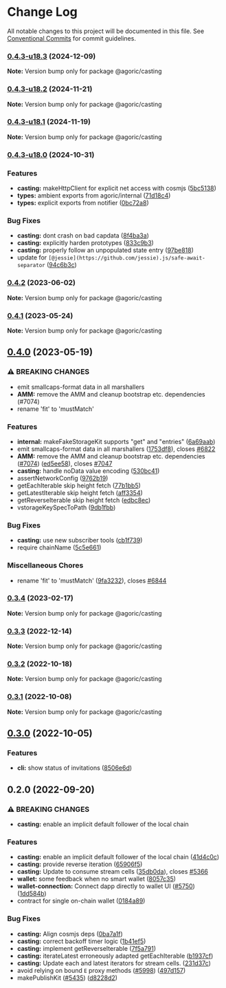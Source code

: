 # Change Log

All notable changes to this project will be documented in this file.
See [Conventional Commits](https://conventionalcommits.org) for commit guidelines.

### [0.4.3-u18.3](https://github.com/Agoric/agoric-sdk/compare/@agoric/casting@0.4.3-u18.2...@agoric/casting@0.4.3-u18.3) (2024-12-09)

**Note:** Version bump only for package @agoric/casting





### [0.4.3-u18.2](https://github.com/Agoric/agoric-sdk/compare/@agoric/casting@0.4.3-u18.1...@agoric/casting@0.4.3-u18.2) (2024-11-21)

**Note:** Version bump only for package @agoric/casting





### [0.4.3-u18.1](https://github.com/Agoric/agoric-sdk/compare/@agoric/casting@0.4.3-u18.0...@agoric/casting@0.4.3-u18.1) (2024-11-19)

**Note:** Version bump only for package @agoric/casting





### [0.4.3-u18.0](https://github.com/Agoric/agoric-sdk/compare/@agoric/casting@0.4.2...@agoric/casting@0.4.3-u18.0) (2024-10-31)


### Features

* **casting:** makeHttpClient for explicit net access with cosmjs ([5bc5138](https://github.com/Agoric/agoric-sdk/commit/5bc513853d144f2967d9c2fc5b21fa2c4e284982))
* **types:** ambient exports from agoric/internal ([71d18c4](https://github.com/Agoric/agoric-sdk/commit/71d18c4221f63f1c0e7c45562b5a0a86a0b4b5c0))
* **types:** explicit exports from notifier ([0bc72a8](https://github.com/Agoric/agoric-sdk/commit/0bc72a88c7d91ff1b2f00ee5cabeb58c6315598e))


### Bug Fixes

* **casting:** dont crash on bad capdata ([8f4ba3a](https://github.com/Agoric/agoric-sdk/commit/8f4ba3a2f56174161d88f57280513ee5a0f5d4d9))
* **casting:** explicitly harden prototypes ([833c9b3](https://github.com/Agoric/agoric-sdk/commit/833c9b3f63bb83362789bc1261eabf71a8e88ea2))
* **casting:** properly follow an unpopulated state entry ([97be818](https://github.com/Agoric/agoric-sdk/commit/97be818c4f5c507830f70392f334fa60dd6d7f94))
* update for `[@jessie](https://github.com/jessie).js/safe-await-separator` ([94c6b3c](https://github.com/Agoric/agoric-sdk/commit/94c6b3c83a5326594f1e2886ae01d6a703a7a68f))



### [0.4.2](https://github.com/Agoric/agoric-sdk/compare/@agoric/casting@0.4.1...@agoric/casting@0.4.2) (2023-06-02)

**Note:** Version bump only for package @agoric/casting





### [0.4.1](https://github.com/Agoric/agoric-sdk/compare/@agoric/casting@0.4.0...@agoric/casting@0.4.1) (2023-05-24)

**Note:** Version bump only for package @agoric/casting





## [0.4.0](https://github.com/Agoric/agoric-sdk/compare/@agoric/casting@0.3.2...@agoric/casting@0.4.0) (2023-05-19)


### ⚠ BREAKING CHANGES

* emit smallcaps-format data in all marshallers
* **AMM:**  remove the AMM and cleanup bootstrap etc. dependencies (#7074)
* rename 'fit' to 'mustMatch'

### Features

* **internal:** makeFakeStorageKit supports "get" and "entries" ([6a69aab](https://github.com/Agoric/agoric-sdk/commit/6a69aab5cb54faae5af631bbc2281e4fc4ede8e0))
* emit smallcaps-format data in all marshallers ([1753df8](https://github.com/Agoric/agoric-sdk/commit/1753df83465785b5ee71b250770c9b012d750ffc)), closes [#6822](https://github.com/Agoric/agoric-sdk/issues/6822)
* **AMM:**  remove the AMM and cleanup bootstrap etc. dependencies ([#7074](https://github.com/Agoric/agoric-sdk/issues/7074)) ([ed5ee58](https://github.com/Agoric/agoric-sdk/commit/ed5ee58a276fce3c55f19e4f6f662ed579896c2c)), closes [#7047](https://github.com/Agoric/agoric-sdk/issues/7047)
* **casting:** handle noData value encoding ([530bc41](https://github.com/Agoric/agoric-sdk/commit/530bc41854cc7f5e5749e97e87fabc6163a17864))
* assertNetworkConfig ([9762b19](https://github.com/Agoric/agoric-sdk/commit/9762b19b25ebcb4678faa389d39c4bab91e0c25c))
* getEachIterable skip height fetch ([77b1bb5](https://github.com/Agoric/agoric-sdk/commit/77b1bb589e90462bc7514347b8c62c236d72922e))
* getLatestIterable skip height fetch ([aff3354](https://github.com/Agoric/agoric-sdk/commit/aff335417d9553182d50a5b84a4aa7c7fb6ae430))
* getReverseIterable skip height fetch ([edbc8ec](https://github.com/Agoric/agoric-sdk/commit/edbc8ec2fab4a71e2675f5cc608f25d27b43b524))
* vstorageKeySpecToPath ([9db1fbb](https://github.com/Agoric/agoric-sdk/commit/9db1fbb1328c28282db972b3e130e2ee3515b87d))


### Bug Fixes

* **casting:** use new subscriber tools ([cb1f739](https://github.com/Agoric/agoric-sdk/commit/cb1f739c36c28befa2ab097bfc9b86686dbe57c3))
* require chainName ([5c5e661](https://github.com/Agoric/agoric-sdk/commit/5c5e661f444add3e1544c931c475a3a266a080de))


### Miscellaneous Chores

* rename 'fit' to 'mustMatch' ([9fa3232](https://github.com/Agoric/agoric-sdk/commit/9fa32324f84bfb85de9e99e0c9ad277b8017b50e)), closes [#6844](https://github.com/Agoric/agoric-sdk/issues/6844)



### [0.3.4](https://github.com/Agoric/agoric-sdk/compare/@agoric/casting@0.3.3...@agoric/casting@0.3.4) (2023-02-17)

**Note:** Version bump only for package @agoric/casting





### [0.3.3](https://github.com/Agoric/agoric-sdk/compare/@agoric/casting@0.3.2...@agoric/casting@0.3.3) (2022-12-14)

**Note:** Version bump only for package @agoric/casting





### [0.3.2](https://github.com/Agoric/agoric-sdk/compare/@agoric/casting@0.3.1...@agoric/casting@0.3.2) (2022-10-18)

**Note:** Version bump only for package @agoric/casting





### [0.3.1](https://github.com/Agoric/agoric-sdk/compare/@agoric/casting@0.3.0...@agoric/casting@0.3.1) (2022-10-08)

**Note:** Version bump only for package @agoric/casting





## [0.3.0](https://github.com/Agoric/agoric-sdk/compare/@agoric/casting@0.2.0...@agoric/casting@0.3.0) (2022-10-05)


### Features

* **cli:** show status of invitations ([8506e6d](https://github.com/Agoric/agoric-sdk/commit/8506e6d87ef331e781c9d2e2251fdcf48e784e04))



## 0.2.0 (2022-09-20)


### ⚠ BREAKING CHANGES

* **casting:** enable an implicit default follower of the local chain

### Features

* **casting:** enable an implicit default follower of the local chain ([41d4c0c](https://github.com/Agoric/agoric-sdk/commit/41d4c0c0326ec71ede4a6a5b101ae5c8a4339aa0))
* **casting:** provide reverse iteration ([65906f5](https://github.com/Agoric/agoric-sdk/commit/65906f553908ae5200a96307e78ec505060cb43b))
* **casting:** Update to consume stream cells ([35db0da](https://github.com/Agoric/agoric-sdk/commit/35db0daed7f8315222fa87cbf9c50e4e2ee8d225)), closes [#5366](https://github.com/Agoric/agoric-sdk/issues/5366)
* **wallet:** some feedback when no smart wallet ([8057c35](https://github.com/Agoric/agoric-sdk/commit/8057c35d2a89b9d80d31c1da10279c248b3c6e68))
* **wallet-connection:** Connect dapp directly to wallet UI ([#5750](https://github.com/Agoric/agoric-sdk/issues/5750)) ([1dd584b](https://github.com/Agoric/agoric-sdk/commit/1dd584b195212705b1f74a8c89b7f3f121640e41))
* contract for single on-chain wallet ([0184a89](https://github.com/Agoric/agoric-sdk/commit/0184a89403a3719f21dc61de37865512cdc819ae))


### Bug Fixes

* **casting:** Align cosmjs deps ([0ba7a1f](https://github.com/Agoric/agoric-sdk/commit/0ba7a1f7a18d4f83afa04b3637f432fdd72f3cd8))
* **casting:** correct backoff timer logic ([1b41ef5](https://github.com/Agoric/agoric-sdk/commit/1b41ef56bec54f89296376a0677c421f66baabba))
* **casting:** implement getReverseIterable ([7f5a791](https://github.com/Agoric/agoric-sdk/commit/7f5a79170a11560567406ebb02234dbef20ca07a))
* **casting:** iterateLatest erroneously adapted getEachIterable ([b1937cf](https://github.com/Agoric/agoric-sdk/commit/b1937cf8fbd8685b5078ad5d312b4aa1b173a9ae))
* **casting:** Update each and latest iterators for stream cells. ([231d37c](https://github.com/Agoric/agoric-sdk/commit/231d37c4cd87785c20b70eb270384a50e010b3b7))
* avoid relying on bound `E` proxy methods ([#5998](https://github.com/Agoric/agoric-sdk/issues/5998)) ([497d157](https://github.com/Agoric/agoric-sdk/commit/497d157d29cc8dda58eca9e07c24b57731647074))
* makePublishKit ([#5435](https://github.com/Agoric/agoric-sdk/issues/5435)) ([d8228d2](https://github.com/Agoric/agoric-sdk/commit/d8228d272cfe18aa2fba713fb5acc4e84eaa1e39))
